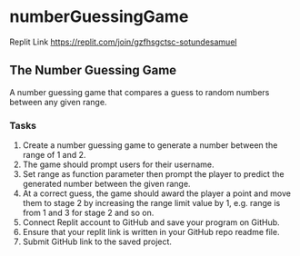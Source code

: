 # numberGuessingGame

Replit Link
https://replit.com/join/gzfhsgctsc-sotundesamuel

## The Number Guessing Game
A number guessing game that compares a guess to random numbers between any given range.

### Tasks
1. Create a number guessing game to generate a number between the range of 1 and 2.
2. The game should prompt users for their username.
3. Set range as function parameter then prompt the player to predict the generated number between the given range.
4. At a correct guess, the game should award the player a point and move them to stage 2 by increasing the range limit value by 1, e.g. range is from 1 and 3 for stage 2 and so on.
5. Connect Replit account to GitHub and save your program on GitHub.
6. Ensure that your replit link is written in your GitHub repo readme file.
7. Submit GitHub link to the saved project.
 
